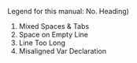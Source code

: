 Legend for this manual:
No. Heading) <Norminette Error Description>
<Solution>

1) Mixed Spaces & Tabs
2) Space on Empty Line
3) Line Too Long
4) Misaligned Var Declaration
